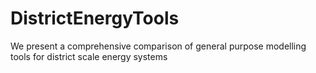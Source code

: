# DistrictEnergyTools
We present a comprehensive comparison of general purpose modelling tools for district scale energy systems
